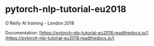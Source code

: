 # pytorch-nlp-tutorial-eu2018
O'Reilly AI training - London 2018

Documentation:
[https://pytorch-nlp-tutorial-eu2018.readthedocs.io/](https://pytorch-nlp-tutorial-eu2018.readthedocs.io/)
